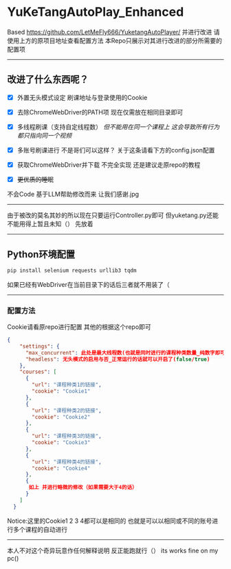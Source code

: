 # YuKeTangAutoPlay_Enhanced
Based https://github.com/LetMeFly666/YuketangAutoPlayer/ 并进行改进
请使用上方的原项目地址查看配置方法 本Repo只展示对其进行改进的部分所需要的配置项

---

##  改进了什么东西呢？

- [x] 外置无头模式设定 刷课地址与登录使用的Cookie
- [x] 去除ChromeWebDriver的PATH项 现在仅需放在相同目录即可
- [x] 多线程刷课（支持自定线程数）
  *但不能用在同一个课程上 这会导致所有行为都只指向同一个视频*
- [x] 多账号刷课进行
  不是哥们可以这样？ 关于这条请看下方的config.json配置
- [x] 获取ChromeWebDriver并下载
  不完全实现 还是建议走原repo的教程

- [x] ~~更优质的睡眠~~

不会Code 基于LLM帮助修改而来 让我们感谢.jpg

---

由于被改的莫名其妙的所以现在只要运行Controller.py即可 但yuketang.py还能不能用得上暂且未知（）
先放着

---

## Python环境配置

```python
pip install selenium requests urllib3 tqdm
```

如果已经有WebDriver在当前目录下的话后三者就不用装了（

---

### 配置方法

Cookie请看原repo进行配置 其他的根据这个repo即可

```json
{
    "settings": {
      "max_concurrent": 此处是最大线程数(也就是同时进行的课程种类数量_纯数字即可),
      "headless": 无头模式的启用与否_正常运行的话就可以开启了(false/true)
    },
    "courses": [
      {
        "url": "课程种类1的链接",
        "cookie": "Cookie1"
      },
      {
        "url": "课程种类2的链接",
        "cookie": "Cookie2"
      },
      {
        "url": "课程种类3的链接",
        "cookie": "Cookie3"
      },
      {
        "url": "课程种类4的链接",
        "cookie": "Cookie4"
      },
      {
       如上 并进行略微的修改（如果需要大于4的话）
      }
    ]
  }
```

Notice:这里的Cookie1 2 3 4都可以是相同的 也就是可以以相同或不同的账号进行多个课程的自动进行

---

本人不对这个奇异玩意作任何解释说明 反正能跑就行（）
its works fine on my pc()
